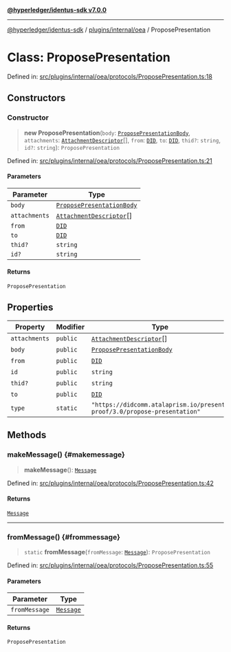 [**@hyperledger/identus-sdk v7.0.0**](../../../../README.md)

***

[@hyperledger/identus-sdk](../../../../README.md) / [plugins/internal/oea](../README.md) / ProposePresentation

# Class: ProposePresentation

Defined in: [src/plugins/internal/oea/protocols/ProposePresentation.ts:18](https://github.com/hyperledger/identus-edge-agent-sdk-ts/blob/96423ee84b124a31ce63036d9d623d1cb73a13c2/src/plugins/internal/oea/protocols/ProposePresentation.ts#L18)

## Constructors

### Constructor

> **new ProposePresentation**(`body`: [`ProposePresentationBody`](../interfaces/ProposePresentationBody.md), `attachments`: [`AttachmentDescriptor`](../../../../overview/namespaces/Domain/classes/AttachmentDescriptor.md)[], `from`: [`DID`](../../../../overview/namespaces/Domain/classes/DID.md), `to`: [`DID`](../../../../overview/namespaces/Domain/classes/DID.md), `thid?`: `string`, `id?`: `string`): `ProposePresentation`

Defined in: [src/plugins/internal/oea/protocols/ProposePresentation.ts:21](https://github.com/hyperledger/identus-edge-agent-sdk-ts/blob/96423ee84b124a31ce63036d9d623d1cb73a13c2/src/plugins/internal/oea/protocols/ProposePresentation.ts#L21)

#### Parameters

| Parameter | Type |
| ------ | ------ |
| `body` | [`ProposePresentationBody`](../interfaces/ProposePresentationBody.md) |
| `attachments` | [`AttachmentDescriptor`](../../../../overview/namespaces/Domain/classes/AttachmentDescriptor.md)[] |
| `from` | [`DID`](../../../../overview/namespaces/Domain/classes/DID.md) |
| `to` | [`DID`](../../../../overview/namespaces/Domain/classes/DID.md) |
| `thid?` | `string` |
| `id?` | `string` |

#### Returns

`ProposePresentation`

## Properties

| Property | Modifier | Type | Default value | Defined in |
| ------ | ------ | ------ | ------ | ------ |
| <a id="attachments"></a> `attachments` | `public` | [`AttachmentDescriptor`](../../../../overview/namespaces/Domain/classes/AttachmentDescriptor.md)[] | `undefined` | [src/plugins/internal/oea/protocols/ProposePresentation.ts:23](https://github.com/hyperledger/identus-edge-agent-sdk-ts/blob/96423ee84b124a31ce63036d9d623d1cb73a13c2/src/plugins/internal/oea/protocols/ProposePresentation.ts#L23) |
| <a id="body"></a> `body` | `public` | [`ProposePresentationBody`](../interfaces/ProposePresentationBody.md) | `undefined` | [src/plugins/internal/oea/protocols/ProposePresentation.ts:22](https://github.com/hyperledger/identus-edge-agent-sdk-ts/blob/96423ee84b124a31ce63036d9d623d1cb73a13c2/src/plugins/internal/oea/protocols/ProposePresentation.ts#L22) |
| <a id="from"></a> `from` | `public` | [`DID`](../../../../overview/namespaces/Domain/classes/DID.md) | `undefined` | [src/plugins/internal/oea/protocols/ProposePresentation.ts:24](https://github.com/hyperledger/identus-edge-agent-sdk-ts/blob/96423ee84b124a31ce63036d9d623d1cb73a13c2/src/plugins/internal/oea/protocols/ProposePresentation.ts#L24) |
| <a id="id"></a> `id` | `public` | `string` | `undefined` | [src/plugins/internal/oea/protocols/ProposePresentation.ts:27](https://github.com/hyperledger/identus-edge-agent-sdk-ts/blob/96423ee84b124a31ce63036d9d623d1cb73a13c2/src/plugins/internal/oea/protocols/ProposePresentation.ts#L27) |
| <a id="thid"></a> `thid?` | `public` | `string` | `undefined` | [src/plugins/internal/oea/protocols/ProposePresentation.ts:26](https://github.com/hyperledger/identus-edge-agent-sdk-ts/blob/96423ee84b124a31ce63036d9d623d1cb73a13c2/src/plugins/internal/oea/protocols/ProposePresentation.ts#L26) |
| <a id="to"></a> `to` | `public` | [`DID`](../../../../overview/namespaces/Domain/classes/DID.md) | `undefined` | [src/plugins/internal/oea/protocols/ProposePresentation.ts:25](https://github.com/hyperledger/identus-edge-agent-sdk-ts/blob/96423ee84b124a31ce63036d9d623d1cb73a13c2/src/plugins/internal/oea/protocols/ProposePresentation.ts#L25) |
| <a id="type"></a> `type` | `static` | `"https://didcomm.atalaprism.io/present-proof/3.0/propose-presentation"` | `OEA.ProtocolIds.ProposePresentation` | [src/plugins/internal/oea/protocols/ProposePresentation.ts:19](https://github.com/hyperledger/identus-edge-agent-sdk-ts/blob/96423ee84b124a31ce63036d9d623d1cb73a13c2/src/plugins/internal/oea/protocols/ProposePresentation.ts#L19) |

## Methods

### makeMessage() {#makemessage}

> **makeMessage**(): [`Message`](../../../../overview/namespaces/Domain/classes/Message.md)

Defined in: [src/plugins/internal/oea/protocols/ProposePresentation.ts:42](https://github.com/hyperledger/identus-edge-agent-sdk-ts/blob/96423ee84b124a31ce63036d9d623d1cb73a13c2/src/plugins/internal/oea/protocols/ProposePresentation.ts#L42)

#### Returns

[`Message`](../../../../overview/namespaces/Domain/classes/Message.md)

***

### fromMessage() {#frommessage}

> `static` **fromMessage**(`fromMessage`: [`Message`](../../../../overview/namespaces/Domain/classes/Message.md)): `ProposePresentation`

Defined in: [src/plugins/internal/oea/protocols/ProposePresentation.ts:55](https://github.com/hyperledger/identus-edge-agent-sdk-ts/blob/96423ee84b124a31ce63036d9d623d1cb73a13c2/src/plugins/internal/oea/protocols/ProposePresentation.ts#L55)

#### Parameters

| Parameter | Type |
| ------ | ------ |
| `fromMessage` | [`Message`](../../../../overview/namespaces/Domain/classes/Message.md) |

#### Returns

`ProposePresentation`
